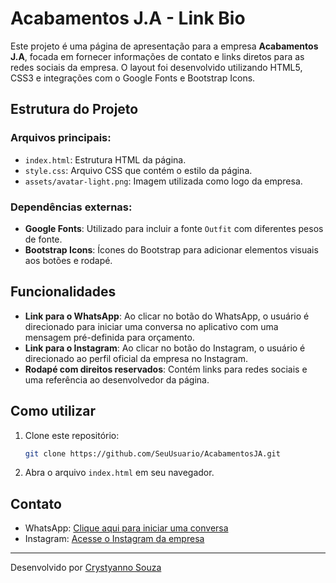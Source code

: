 # Acabamentos J.A - Link Bio

Este projeto é uma página de apresentação para a empresa **Acabamentos J.A**, focada em fornecer informações de contato e links diretos para as redes sociais da empresa. O layout foi desenvolvido utilizando HTML5, CSS3 e integrações com o Google Fonts e Bootstrap Icons.

## Estrutura do Projeto

### Arquivos principais:
- `index.html`: Estrutura HTML da página.
- `style.css`: Arquivo CSS que contém o estilo da página.
- `assets/avatar-light.png`: Imagem utilizada como logo da empresa.

### Dependências externas:
- **Google Fonts**: Utilizado para incluir a fonte `Outfit` com diferentes pesos de fonte.
- **Bootstrap Icons**: Ícones do Bootstrap para adicionar elementos visuais aos botões e rodapé.

## Funcionalidades

- **Link para o WhatsApp**: Ao clicar no botão do WhatsApp, o usuário é direcionado para iniciar uma conversa no aplicativo com uma mensagem pré-definida para orçamento.
- **Link para o Instagram**: Ao clicar no botão do Instagram, o usuário é direcionado ao perfil oficial da empresa no Instagram.
- **Rodapé com direitos reservados**: Contém links para redes sociais e uma referência ao desenvolvedor da página.

## Como utilizar

1. Clone este repositório:
    ```bash
    git clone https://github.com/SeuUsuario/AcabamentosJA.git
    ```
2. Abra o arquivo `index.html` em seu navegador.

## Contato

- WhatsApp: [Clique aqui para iniciar uma conversa](https://wa.me/5562991084589?text=Quero%20fazer%20um%20or%C3%A7amento!)
- Instagram: [Acesse o Instagram da empresa](https://www.instagram.com/jhonigoralves?igsh=MWJlcjF2N3UxYzBmbQ%3D%3D)

---

Desenvolvido por [Crystyanno Souza](https://crystyanno.github.io/Portfolio/)
